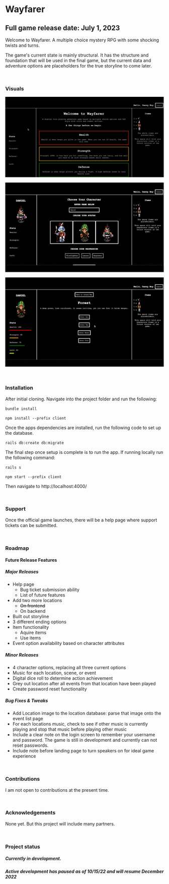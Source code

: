# Wayfarer

## Full game release date: July 1, 2023

Welcome to Wayfarer. A multiple choice mystery RPG with some shocking twists and turns.

The game's current state is mainly structural. It has the structure and foundation that will be used in the final game, but the current data and adventure options are placeholders for the true storyline to come later.
<p>&nbsp;</p>


### Visuals

![welcome screen](https://raw.githubusercontent.com/danielpaulwill/wayfarer-lite-v3/main/client/src/assets/readme/welcome.png)

![character selection](https://raw.githubusercontent.com/danielpaulwill/wayfarer-lite-v3/main/client/src/assets/readme/character_design.gif)

![event action](https://raw.githubusercontent.com/danielpaulwill/wayfarer-lite-v3/main/client/src/assets/readme/event.gif)
<p>&nbsp;</p>


### Installation

After initial cloning. Navigate into the project folder and run the following:

```
bundle install
```
```
npm install --prefix client
```
Once the apps dependencies are installed, run the following code to set up the database.
```
rails db:create db:migrate
```
The final step once setup is complete is to run the app. If running locally run the following command:
```
rails s
```
```
npm start --prefix client
```
Then navigate to http://localhost:4000/
<p>&nbsp;</p>


### Support
Once the official game launches, there will be a help page where support tickets can be submitted.
<p>&nbsp;</p>


### Roadmap
#### Future Release Features
##### Major Releases
- Help page
  - Bug ticket submission ability
  - List of future features
- Add two more locations
  - ~~On frontend~~
  - On backend
- Built out storyline
- 3 different ending options
- Item functionality
  - Aquire items
  - Use items
- Event option availability based on character attributes

##### Minor Releases
- 4 character options, replacing all three current options
- Music for each location, scene, or event
- Digital dice roll to determine action achievement
- Grey out location after all events from that location have been played
- Create password reset functionality

##### Bug Fixes & Tweaks
- Add Location image to the location database: parse that image onto the event list page
- For each locations music, check to see if other music is currently playing and stop that music before playing other music
- Include a clear note on the login screen to remember your username and password. The game is still in development and currently can not reset passwords.
- Include note before landing page to turn speakers on for ideal game experience
<p>&nbsp;</p>


### Contributions
I am not open to contributions at the present time.
<p>&nbsp;</p>


### Acknowledgements
None yet. But this project will include many partners.
<p>&nbsp;</p>


### Project status
##### Currently in development.
##### Active development has paused as of 10/15/22 and will resume December 2022

